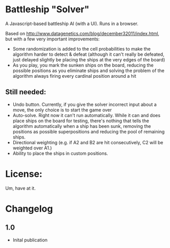 # Battleship "Solver"
A Javascript-based battleship AI (with a UI). Runs in a browser.

Based on http://www.datagenetics.com/blog/december32011/index.html, but with a few very important improvements:

* Some randomization is added to the cell probabilities to make the algorithm harder to detect & defeat (although it can't really be defeated, just delayed slightly be placing the ships at the very edges of the board)
* As you play, you mark the sunken ships on the board, reducing the possible positions as you eliminate ships and solving the problem of the algorithm always firing every cardinal position around a hit

## Still needed:

* Undo button. Currently, if you give the solver incorrect input about a move, the only choice is to start the game over
* Auto-solve. Right now it can't run automatically. While it can and does place ships on the board for testing, there's nothing that tells the algorithm automatically when a ship has been sunk, removing the positions as possible superpositions and reducing the pool of remaining ships.
* Directional weighting (e.g. if A2 and B2 are hit consecutively, C2 will be weighted over A1.)
* Ability to place the ships in custom positions.

# License:

Um, have at it.

# Changelog

## 1.0
* Inital publication